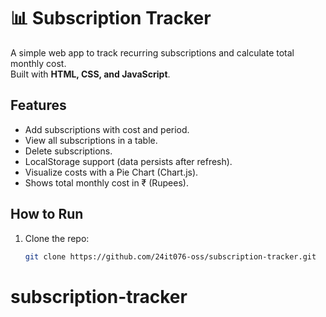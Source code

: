 # 📊 Subscription Tracker

A simple web app to track recurring subscriptions and calculate total monthly cost.  
Built with **HTML, CSS, and JavaScript**.  

## Features
- Add subscriptions with cost and period.
- View all subscriptions in a table.
- Delete subscriptions.
- LocalStorage support (data persists after refresh).
- Visualize costs with a Pie Chart (Chart.js).
- Shows total monthly cost in ₹ (Rupees).

## How to Run
1. Clone the repo:
   ```bash
   git clone https://github.com/24it076-oss/subscription-tracker.git
# subscription-tracker
